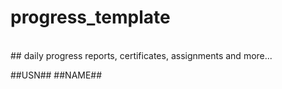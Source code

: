 # progress_template
<br>
## daily progress reports, certificates, assignments and more...

##USN##
##NAME##
